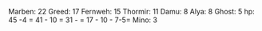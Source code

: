 Marben: 22
Greed: 17
Fernweh: 15
Thormir: 11
Damu: 8
Alya: 8
Ghost: 5 hp: 45 -4 = 41 - 10 = 31  -  = 17 - 10 - 7-5=
Mino: 3 
